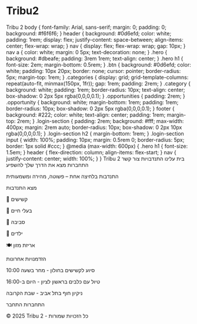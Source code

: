 # Tribu2
Tribu 2 body { font-family: Arial, sans-serif; margin: 0; padding: 0; background: #f6f6f6; } header { background: #0d6efd; color: white; padding: 1rem; display: flex; justify-content: space-between; align-items: center; flex-wrap: wrap; } nav { display: flex; flex-wrap: wrap; gap: 10px; } nav a { color: white; margin: 0 5px; text-decoration: none; } .hero { background: #dbeafe; padding: 3rem 1rem; text-align: center; } .hero h1 { font-size: 2em; margin-bottom: 0.5rem; } .btn { background: #0d6efd; color: white; padding: 10px 20px; border: none; cursor: pointer; border-radius: 5px; margin-top: 1rem; } .categories { display: grid; grid-template-columns: repeat(auto-fit, minmax(150px, 1fr)); gap: 1rem; padding: 2rem; } .category { background: white; padding: 1rem; border-radius: 10px; text-align: center; box-shadow: 0 2px 5px rgba(0,0,0,0.1); } .opportunities { padding: 2rem; } .opportunity { background: white; margin-bottom: 1rem; padding: 1rem; border-radius: 10px; box-shadow: 0 2px 5px rgba(0,0,0,0.1); } footer { background: #222; color: white; text-align: center; padding: 1rem; margin-top: 2rem; } .login-section { padding: 2rem; background: #fff; max-width: 400px; margin: 2rem auto; border-radius: 10px; box-shadow: 0 2px 10px rgba(0,0,0,0.1); } .login-section h2 { margin-bottom: 1rem; } .login-section input { width: 100%; padding: 10px; margin: 0.5rem 0; border-radius: 5px; border: 1px solid #ccc; } @media (max-width: 600px) { .hero h1 { font-size: 1.5em; } header { flex-direction: column; align-items: flex-start; } nav { justify-content: center; width: 100%; } } Tribu 2 בית עלינו התנדבויות צור קשר התחברות מצא את הדרך שלך להשפיע 

התנדבות בלחיצה אחת – פשוטה, מהירה ומשמעותית

מצא התנדבות 

👴 קשישים

🐶 בעלי חיים

🌳 סביבה

👧 ילדים

🍽 אריזת מזון

הזדמנויות אחרונות 

סיוע לקשישים בחולון - מחר בשעה 10:00

טיול עם כלבים בראשון לציון - היום ב-16:00

ניקיון חוף בתל אביב - שבת הקרובה

התחברות התחבר 

© 2025 Tribu 2 - כל הזכויות שמורות

